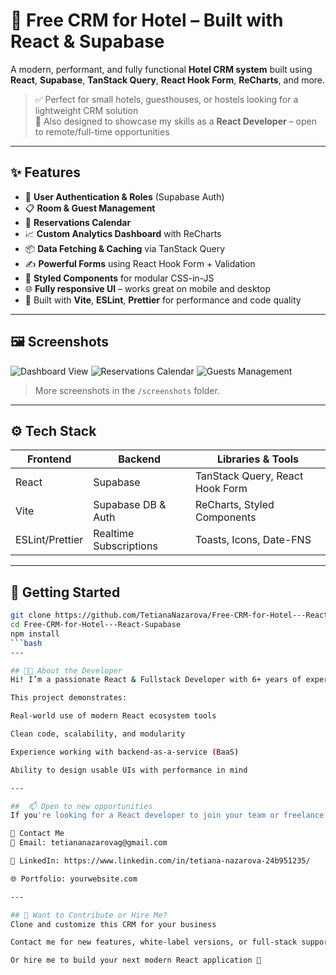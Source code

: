 # 🏨 Free CRM for Hotel – Built with React & Supabase

A modern, performant, and fully functional **Hotel CRM system** built using **React**, **Supabase**, **TanStack Query**, **React Hook Form**, **ReCharts**, and more.

> ✅ Perfect for small hotels, guesthouses, or hostels looking for a lightweight CRM solution  
> 💼 Also designed to showcase my skills as a **React Developer** – open to remote/full-time opportunities

---

## ✨ Features

- 🔐 **User Authentication & Roles** (Supabase Auth)
- 📋 **Room & Guest Management**
- 📅 **Reservations Calendar**
- 📈 **Custom Analytics Dashboard** with ReCharts
- 📦 **Data Fetching & Caching** via TanStack Query
- ✍️ **Powerful Forms** using React Hook Form + Validation
- 💅 **Styled Components** for modular CSS-in-JS
- 🌐 **Fully responsive UI** – works great on mobile and desktop
- 🧪 Built with **Vite**, **ESLint**, **Prettier** for performance and code quality

---

## 🖼️ Screenshots

![Dashboard View](./screenshots/dashboard.png)
![Reservations Calendar](./screenshots/calendar.png)
![Guests Management](./screenshots/guests.png)

> More screenshots in the `/screenshots` folder.

---

## ⚙️ Tech Stack

| Frontend       | Backend            | Libraries & Tools                 |
|----------------|--------------------|----------------------------------|
| React          | Supabase           | TanStack Query, React Hook Form |
| Vite           | Supabase DB & Auth | ReCharts, Styled Components     |
| ESLint/Prettier| Realtime Subscriptions | Toasts, Icons, Date-FNS      |

---

## 🚀 Getting Started

```bash
git clone https://github.com/TetianaNazarova/Free-CRM-for-Hotel---React-Supabase.git
cd Free-CRM-for-Hotel---React-Supabase
npm install
```bash
---

## 👨‍💻 About the Developer
Hi! I’m a passionate React & Fullstack Developer with 6+ years of experience in front-end development (Vue, Angular) and a strong focus on React, Next.js, and Node.js.

This project demonstrates:

Real-world use of modern React ecosystem tools

Clean code, scalability, and modularity

Experience working with backend-as-a-service (BaaS)

Ability to design usable UIs with performance in mind

---

##  📫 Open to new opportunities
If you're looking for a React developer to join your team or freelance project — let's connect!

💬 Contact Me
📧 Email: tetiananazarovag@gmail.com

💼 LinkedIn: https://www.linkedin.com/in/tetiana-nazarova-24b951235/

🌐 Portfolio: yourwebsite.com

---

## 🧠 Want to Contribute or Hire Me?
Clone and customize this CRM for your business

Contact me for new features, white-label versions, or full-stack support

Or hire me to build your next modern React application 🚀



